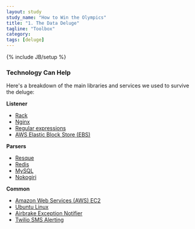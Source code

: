 ```yaml
---
layout: study
study_name: "How to Win the Olympics"
title: "1. The Data Deluge"
tagline: "Toolbox"
category: 
tags: [deluge]
---
```

{% include JB/setup %}

### Technology Can Help

Here's a breakdown of the main libraries and services we used to survive the deluge:

**Listener**

* [Rack](https://github.com/rack/rack)
* [Nginx](http://wiki.nginx.org/Main)
* [Regular expressions](http://rubular.com/)
* [AWS Elastic Block Store (EBS)](http://aws.amazon.com/ebs/)

**Parsers**

* [Resque](https://github.com/defunkt/resque#readme)
* [Redis](http://redis.io/topics/introduction)
* [MySQL](http://dev.mysql.com/doc/refman/5.6/en/what-is-mysql.html)
* [Nokogiri](http://nokogiri.org/)

**Common**

* [Amazon Web Services (AWS) EC2](http://aws.amazon.com/ec2/)
* [Ubuntu Linux](http://www.ubuntu.com/business/server)
* [Airbrake Exception Notifier](https://airbrake.io/pages/home)
* [Twilio SMS Alerting](http://www.twilio.com/sms)

